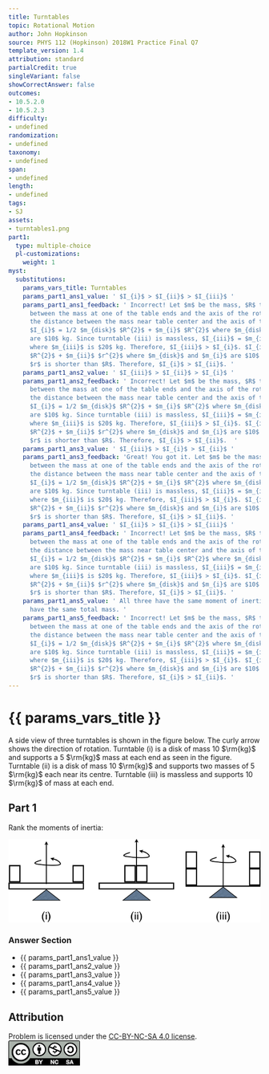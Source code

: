 ```yaml
---
title: Turntables
topic: Rotational Motion
author: John Hopkinson
source: PHYS 112 (Hopkinson) 2018W1 Practice Final Q7
template_version: 1.4
attribution: standard
partialCredit: true
singleVariant: false
showCorrectAnswer: false
outcomes:
- 10.5.2.0
- 10.5.2.3
difficulty:
- undefined
randomization:
- undefined
taxonomy:
- undefined
span:
- undefined
length:
- undefined
tags:
- SJ
assets:
- turntables1.png
part1:
  type: multiple-choice
  pl-customizations:
    weight: 1
myst:
  substitutions:
    params_vars_title: Turntables
    params_part1_ans1_value: ' $I_{i}$ > $I_{ii}$ > $I_{iii}$ '
    params_part1_ans1_feedback: ' Incorrect! Let $m$ be the mass, $R$ the distance
      between the mass at one of the table ends and the axis of the rotation and $r$
      the distance between the mass near table center and the axis of the rotation.
      $I_{i}$ = 1/2 $m_{disk}$ $R^{2}$ + $m_{i}$ $R^{2}$ where $m_{disk}$ and $m_{i}$
      are $10$ kg. Since turntable (iii) is massless, $I_{iii}$ = $m_{iii}$ $R^{2}$
      where $m_{iii}$ is $20$ kg. Therefore, $I_{iii}$ > $I_{i}$. $I_{ii}$ = 1/2 $m_{disk}$
      $R^{2}$ + $m_{ii}$ $r^{2}$ where $m_{disk}$ and $m_{i}$ are $10$ kg. However,
      $r$ is shorter than $R$. Therefore, $I_{i}$ > $I_{ii}$. '
    params_part1_ans2_value: ' $I_{iii}$ > $I_{ii}$ > $I_{i}$ '
    params_part1_ans2_feedback: ' Incorrect! Let $m$ be the mass, $R$ the distance
      between the mass at one of the table ends and the axis of the rotation and $r$
      the distance between the mass near table center and the axis of the rotation.
      $I_{i}$ = 1/2 $m_{disk}$ $R^{2}$ + $m_{i}$ $R^{2}$ where $m_{disk}$ and $m_{i}$
      are $10$ kg. Since turntable (iii) is massless, $I_{iii}$ = $m_{iii}$ $R^{2}$
      where $m_{iii}$ is $20$ kg. Therefore, $I_{iii}$ > $I_{i}$. $I_{ii}$ = 1/2 $m_{disk}$
      $R^{2}$ + $m_{ii}$ $r^{2}$ where $m_{disk}$ and $m_{i}$ are $10$ kg. However,
      $r$ is shorter than $R$. Therefore, $I_{i}$ > $I_{ii}$.  '
    params_part1_ans3_value: ' $I_{iii}$ > $I_{i}$ > $I_{ii}$ '
    params_part1_ans3_feedback: 'Great! You got it. Let $m$ be the mass, $R$ the distance
      between the mass at one of the table ends and the axis of the rotation and $r$
      the distance between the mass near table center and the axis of the rotation.
      $I_{i}$ = 1/2 $m_{disk}$ $R^{2}$ + $m_{i}$ $R^{2}$ where $m_{disk}$ and $m_{i}$
      are $10$ kg. Since turntable (iii) is massless, $I_{iii}$ = $m_{iii}$ $R^{2}$
      where $m_{iii}$ is $20$ kg. Therefore, $I_{iii}$ > $I_{i}$. $I_{ii}$ = 1/2 $m_{disk}$
      $R^{2}$ + $m_{ii}$ $r^{2}$ where $m_{disk}$ and $m_{i}$ are $10$ kg. However,
      $r$ is shorter than $R$. Therefore, $I_{i}$ > $I_{ii}$. '
    params_part1_ans4_value: ' $I_{ii}$ > $I_{i}$ > $I_{iii}$ '
    params_part1_ans4_feedback: ' Incorrect! Let $m$ be the mass, $R$ the distance
      between the mass at one of the table ends and the axis of the rotation and $r$
      the distance between the mass near table center and the axis of the rotation.
      $I_{i}$ = 1/2 $m_{disk}$ $R^{2}$ + $m_{i}$ $R^{2}$ where $m_{disk}$ and $m_{i}$
      are $10$ kg. Since turntable (iii) is massless, $I_{iii}$ = $m_{iii}$ $R^{2}$
      where $m_{iii}$ is $20$ kg. Therefore, $I_{iii}$ > $I_{i}$. $I_{ii}$ = 1/2 $m_{disk}$
      $R^{2}$ + $m_{ii}$ $r^{2}$ where $m_{disk}$ and $m_{i}$ are $10$ kg. However,
      $r$ is shorter than $R$. Therefore, $I_{i}$ > $I_{ii}$. '
    params_part1_ans5_value: ' All three have the same moment of inertia since they
      have the same total mass. '
    params_part1_ans5_feedback: ' Incorrect! Let $m$ be the mass, $R$ the distance
      between the mass at one of the table ends and the axis of the rotation and $r$
      the distance between the mass near table center and the axis of the rotation.
      $I_{i}$ = 1/2 $m_{disk}$ $R^{2}$ + $m_{i}$ $R^{2}$ where $m_{disk}$ and $m_{i}$
      are $10$ kg. Since turntable (iii) is massless, $I_{iii}$ = $m_{iii}$ $R^{2}$
      where $m_{iii}$ is $20$ kg. Therefore, $I_{iii}$ > $I_{i}$. $I_{ii}$ = 1/2 $m_{disk}$
      $R^{2}$ + $m_{ii}$ $r^{2}$ where $m_{disk}$ and $m_{i}$ are $10$ kg. However,
      $r$ is shorter than $R$. Therefore, $I_{i}$ > $I_{ii}$. '
---
```

# {{ params_vars_title }}
A side view of three turntables is shown in the figure below. The curly arrow shows the direction of rotation. Turntable (i) is a disk of mass $10$ $\rm{kg}$ and supports a $5$ $\rm{kg}$ mass at each end as seen in the figure. Turntable (ii) is a disk of mass $10$ $\rm{kg}$ and supports two masses of $5$ $\rm{kg}$ each near its centre. Turntable (iii) is massless and supports $10$ $\rm{kg}$ of mass at each end.

## Part 1

Rank the moments of inertia:

<img src="turntables1.png" alt="The figure is as described in the question and the arrows are counter clockwise.">

### Answer Section

- {{ params_part1_ans1_value }}
- {{ params_part1_ans2_value }}
- {{ params_part1_ans3_value }}
- {{ params_part1_ans4_value }}
- {{ params_part1_ans5_value }}

## Attribution

Problem is licensed under the [CC-BY-NC-SA 4.0 license](https://creativecommons.org/licenses/by-nc-sa/4.0/).<br> ![The Creative Commons 4.0 license requiring attribution-BY, non-commercial-NC, and share-alike-SA license.](https://raw.githubusercontent.com/firasm/bits/master/by-nc-sa.png)
